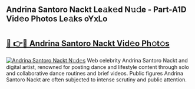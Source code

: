 ## Andrina Santoro Nackt Le𝚊k𝚎d N𝚞𝚍e - Part-A1D Vid𝚎o Photos Le𝚊ks oYxLo

# <h2><a href="http://fb450dr.evod.top/?m=Andrina+Santoro+Nackt">🔗 👉🔴 Andrina Santoro Nackt Vid𝚎o Ph𝚘t𝚘s</a></h2>

[![Andrina Santoro Nackt N𝚞d𝚎s](https://i.imgur.com/8V9OHl7.gif)](http://fb450dr.evod.top/?m=Andrina+Santoro+Nackt)
Web celebrity Andrina Santoro Nackt and digital artist, renowned for posting dance and lifestyle content through solo and collaborative dance routines and brief videos. Public figures Andrina Santoro Nackt are often subjected to intense scrutiny and public attention. 
